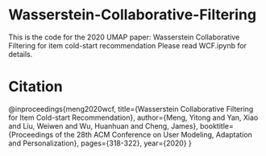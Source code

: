 # Wasserstein-Collaborative-Filtering
This is the code for the 2020 UMAP paper: Wasserstein Collaborative Filtering for item cold-start recommendation
Please read WCF.ipynb for details.

# Citation
@inproceedings{meng2020wcf,
  title={Wasserstein Collaborative Filtering for Item Cold-start Recommendation},
  author={Meng, Yitong and Yan, Xiao and Liu, Weiwen and Wu, Huanhuan and Cheng, James},
  booktitle={Proceedings of the 28th ACM Conference on User Modeling, Adaptation and Personalization},
  pages={318-322},
  year={2020}
}


